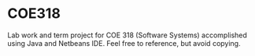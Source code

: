 # COE318
Lab work and term project for COE 318 (Software Systems) accomplished using Java and Netbeans IDE. Feel free to reference, but avoid copying.
